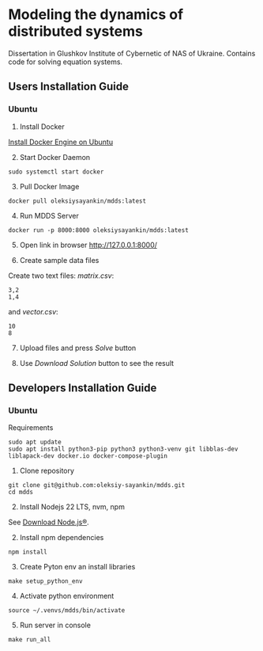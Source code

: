 # Modeling the dynamics of distributed systems

Dissertation in Glushkov Institute of Cybernetic of NAS of Ukraine. Contains code for solving equation systems.

## Users Installation Guide

### Ubuntu

1. Install Docker 

[Install Docker Engine on Ubuntu](https://docs.docker.com/engine/install/ubuntu/)

2. Start Docker Daemon
```
sudo systemctl start docker
```

3. Pull Docker Image

```
docker pull oleksiysayankin/mdds:latest
```
4. Run MDDS Server
```
docker run -p 8000:8000 oleksiysayankin/mdds:latest
```
5. Open link in browser http://127.0.0.1:8000/

6. Create sample data files

Create two text files: _matrix.csv_:

```
3,2
1,4
```

and _vector.csv_:

``` 
10
8
```

7. Upload files and press _Solve_ button

8. Use _Download Solution_ button to see the result

## Developers Installation Guide

### Ubuntu

Requirements

```
sudo apt update
sudo apt install python3-pip python3 python3-venv git libblas-dev liblapack-dev docker.io docker-compose-plugin
```

1. Clone repository

```
git clone git@github.com:oleksiy-sayankin/mdds.git
cd mdds
```

2. Install Nodejs 22 LTS, nvm, npm

See [Download Node.js®](https://nodejs.org/en/download).


2. Install npm dependencies

```
npm install
```

3. Create Pyton env an install libraries

```
make setup_python_env
```

4. Activate python environment
```
source ~/.venvs/mdds/bin/activate
```

5. Run server in console

```
make run_all
```